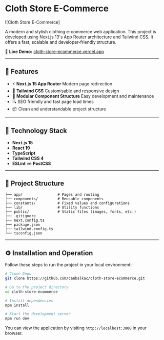 # Cloth Store E-Commerce

![Cloth Store E-Commerce]

A modern and stylish clothing e-commerce web application. This project is developed using Next.js 13's App Router architecture and Tailwind CSS. It offers a fast, scalable and developer-friendly structure.

🔗 **Live Demo:** [cloth-store-ecommerce.vercel.app](https://cloth-store-ecommerce.vercel.app)

---

## 🚀 Features

- ⚡️ **Next.js 15 App Router** Modern page redirection
- 🎨 **Tailwind CSS** Customisable and responsive design
- 🧩 **Modular Component Structure** Easy development and maintenance
- 🔍 SEO friendly and fast page load times
- 📦 Clean and understandable project structure

---

## 🧱 Technology Stack

- **Next.js 15**
- **React 19**
- **TypeScript**
- **Tailwind CSS 4**
- **ESLint** ve **PostCSS**

---

## 📁 Project Structure

```
├── app/                # Pages and routing
├── components/         # Reusable components
├── constants/          # Fixed values and configurations
├── lib/                # Utility functions
├── public/             # Static files (images, fonts, etc.)
├── .gitignore
├── next.config.ts
├── package.json
├── tailwind.config.ts
└── tsconfig.json
```

---

## ⚙️ Installation and Operation

Follow these steps to run the project in your local environment:

```bash
# Clone Depo
git clone https://github.com/canbalkac/cloth-store-ecommerce.git

# Go to the project directory
cd cloth-store-ecommerce

# Install dependencies
npm install

# Start the development server
npm run dev
```

You can view the application by visiting `http://localhost:3000` in your browser.
